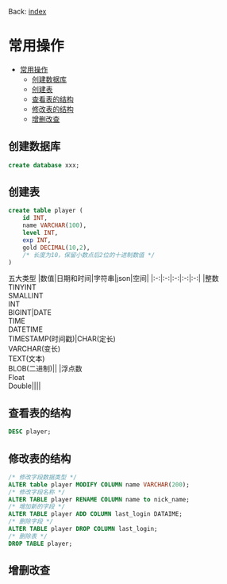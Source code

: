 Back: [index](index.md)

# 常用操作
- [常用操作](#常用操作)
  - [创建数据库](#创建数据库)
  - [创建表](#创建表)
  - [查看表的结构](#查看表的结构)
  - [修改表的结构](#修改表的结构)
  - [增删改查](#增删改查)

## 创建数据库
```SQL
create database xxx;
```
## 创建表
```SQL
create table player (
    id INT,
    name VARCHAR(100),
    level INT,
    exp INT,
    gold DECIMAL(10,2), 
    /* 长度为10，保留小数点后2位的十进制数值 */
)
```
五大类型
|数值|日期和时间|字符串|json|空间|
|:-:|:-:|:-:|:-:|:-:|
|整数<br>TINYINT<br>SMALLINT<br>INT<br>BIGINT|DATE<br>TIME<br>DATETIME<br>TIMESTAMP(时间戳)|CHAR(定长)<br>VARCHAR(变长)<br>TEXT(文本)<br>BLOB(二进制)||
|浮点数<br>Float<br>Double||||
## 查看表的结构
``` SQL
DESC player;
```
## 修改表的结构
```SQL
/* 修改字段数据类型 */
ALTER table player MODIFY COLUMN name VARCHAR(200);
/* 修改字段名称 */
ALTER TABLE player RENAME COLUMN name to nick_name;
/* 增加新的字段 */
ALTER TABLE player ADD COLUMN last_login DATAIME;
/* 删除字段 */
ALTER TABLE player DROP COLUMN last_login;
/* 删除表 */
DROP TABLE player;
```
## 增删改查